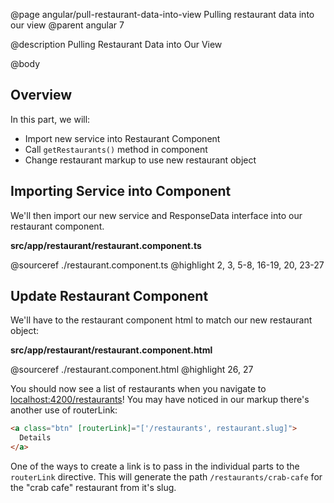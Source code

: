 @page angular/pull-restaurant-data-into-view Pulling restaurant data into our view
@parent angular 7

@description Pulling Restaurant Data into Our View

@body

## Overview

In this part, we will:

- Import new service into Restaurant Component
- Call `getRestaurants()` method in component
- Change restaurant markup to use new restaurant object

## Importing Service into Component

We'll then import our new service and ResponseData interface into our restaurant component.

__src/app/restaurant/restaurant.component.ts__

@sourceref ./restaurant.component.ts
@highlight 2, 3, 5-8, 16-19, 20, 23-27


## Update Restaurant Component

We'll have to the restaurant component html to match our new restaurant object:

__src/app/restaurant/restaurant.component.html__

@sourceref ./restaurant.component.html
@highlight 26, 27

You should now see a list of restaurants when you navigate to <a href="http://localhost:4200/restaurants" target="\_blank">localhost:4200/restaurants</a>! You may have noticed in our markup there's another use of routerLink:

```html
<a class="btn" [routerLink]="['/restaurants', restaurant.slug]">
  Details
</a>
```

One of the ways to create a link is to pass in the individual parts to the `routerLink` directive. This will generate the path `/restaurants/crab-cafe` for the "crab cafe" restaurant from it's slug.

